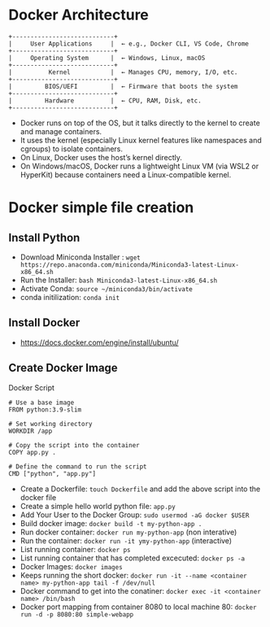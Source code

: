 # Docker Architecture

```
+----------------------------+
|     User Applications     |  ← e.g., Docker CLI, VS Code, Chrome
+----------------------------+
|     Operating System      |  ← Windows, Linux, macOS
+----------------------------+
|          Kernel           |  ← Manages CPU, memory, I/O, etc.
+----------------------------+
|         BIOS/UEFI         |  ← Firmware that boots the system
+----------------------------+
|         Hardware          |  ← CPU, RAM, Disk, etc.
+----------------------------+

```

* Docker runs on top of the OS, but it talks directly to the kernel to create and manage containers.
* It uses the kernel (especially Linux kernel features like namespaces and cgroups) to isolate containers.
* On Linux, Docker uses the host’s kernel directly.
* On Windows/macOS, Docker runs a lightweight Linux VM (via WSL2 or HyperKit) because containers need a Linux-compatible kernel.

# Docker simple file creation

## Install Python 
 * Download Miniconda Installer : `wget https://repo.anaconda.com/miniconda/Miniconda3-latest-Linux-x86_64.sh` 
 * Run the Installer: `bash Miniconda3-latest-Linux-x86_64.sh` 
 * Activate Conda: `source ~/miniconda3/bin/activate`
 * conda initilization: `conda init`

## Install Docker
* https://docs.docker.com/engine/install/ubuntu/

## Create Docker Image

Docker Script
```
# Use a base image
FROM python:3.9-slim

# Set working directory
WORKDIR /app

# Copy the script into the container
COPY app.py .

# Define the command to run the script
CMD ["python", "app.py"] 

```

* Create a Dockerfile: `touch Dockerfile` and add the above script into the docker file
* Create a simple hello world python file: `app.py`
* Add Your User to the Docker Group: `sudo usermod -aG docker $USER`
* Build docker image: `docker build -t my-python-app .`
* Run docker container: `docker run my-python-app` (non interative)
* Run the container: `docker run -it ymy-python-app` (interactive)
* List running container: `docker ps`
* List running container that has completed excecuted: `docker ps -a`
* Docker Images: `docker images`
* Keeps running the short docker: `docker run -it --name <container name> my-python-app tail -f /dev/null`
* Docker command to get into the conatiner: `docker exec -it <container name> /bin/bash`
*  Docker port mapping from container 8080 to local machine 80: `docker run -d -p 8080:80 simple-webapp`

  







